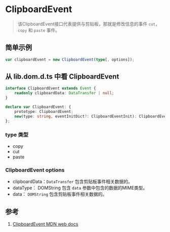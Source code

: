 # ClipboardEvent

>该ClipboardEvent接口代表提供与剪贴板，那就是修改信息的事件 `cut`，`copy` 和 `paste` 事件。

## 简单示例

```ts
var clipboardEvent = new ClipboardEvent(type[, options]);
```

## 从 lib.dom.d.ts 中看 ClipboardEvent

```ts
interface ClipboardEvent extends Event {
    readonly clipboardData: DataTransfer | null;
}

declare var ClipboardEvent: {
    prototype: ClipboardEvent;
    new(type: string, eventInitDict?: ClipboardEventInit): ClipboardEvent;
};
```

### type 类型

- copy
- cut
- paste

### ClipboardEvent options

- clipboardData：`DataTransfer` 包含剪贴板事件相关数据的。
- dataType： DOMString 包含 `data` 参数中包含的数据的MIME类型。
- data： `DOMString` 包含剪贴板事件相关数据的。

## 参考

1. [ClipboardEvent MDN web docs](https://developer.mozilla.org/en-US/docs/Web/API/ClipboardEvent)
